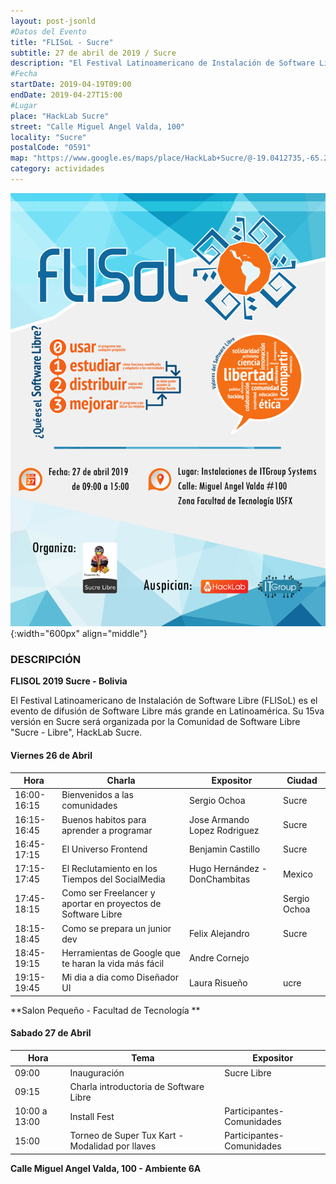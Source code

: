 ```yaml
---
layout: post-jsonld
#Datos del Evento
title: "FLISoL - Sucre"
subtitle: 27 de abril de 2019 / Sucre
description: "El Festival Latinoamericano de Instalación de Software Libre (FLISoL) es el evento de difusión de Software Libre más grande en Latinoamérica"
#Fecha
startDate: 2019-04-19T09:00
endDate: 2019-04-27T15:00
#Lugar
place: "HackLab Sucre"
street: "Calle Miguel Angel Valda, 100"
locality: "Sucre"
postalCode: "0591"
map: "https://www.google.es/maps/place/HackLab+Sucre/@-19.0412735,-65.2591987,738m/data=!3m1!1e3!4m12!1m6!3m5!1s0x93fbcf1b0f977ddd:0x5883d248ad7ce480!2sHackLab+Sucre!8m2!3d-19.0412735!4d-65.25701!3m4!1s0x93fbcf1b0f977ddd:0x5883d248ad7ce480!8m2!3d-19.0412735!4d-65.25701"
category: actividades
---
```

![FLISoL Sucre (2019)](/recursos/cursos/flisol-sucre-2019.png){:width="600px" align="middle"}
### DESCRIPCIÓN

**FLISOL 2019 Sucre - Bolivia**

El Festival Latinoamericano de Instalación de Software Libre (FLISoL) es el evento de difusión de Software Libre más grande en Latinoamérica. Su 15va versión en Sucre será organizada por la Comunidad de Software Libre "Sucre - Libre", HackLab Sucre.

#### Viernes 26 de Abril 

| Hora | Charla | Expositor | Ciudad |
| ---- | ---- | ---- | ---- |
|16:00-16:15 | Bienvenidos a las comunidades |Sergio Ochoa | Sucre |
|16:15-16:45 | Buenos habitos para aprender a programar | Jose Armando Lopez Rodriguez | Sucre |
|16:45-17:15 |El Universo Frontend|Benjamin Castillo|Sucre|
|17:15-17:45 |El Reclutamiento en los Tiempos del SocialMedia|Hugo Hernández - DonChambitas|Mexico|
|17:45-18:15 |Como ser Freelancer y aportar en proyectos de Software Libre||Sergio Ochoa|Sucre|
|18:15-18:45 |Como se prepara un junior dev|Felix Alejandro |Sucre|
|18:45-19:15 |Herramientas de Google que te haran la vida más fácil|Andre Cornejo||Sucre|
|19:15-19:45 |Mi dia a dia como Diseñador UI|Laura Risueño|ucre|

**Salon Pequeño - Facultad de Tecnología **

#### Sabado 27 de Abril 

| Hora | Tema | Expositor |
| ---- | ---- | ---- |
|09:00 |Inauguración|Sucre Libre|
|09:15|Charla introductoria de Software Libre||Sucre Libre|
|10:00 a 13:00|Install Fest |Participantes- Comunidades|
|15:00|Torneo de Super Tux Kart - Modalidad por llaves|Participantes- Comunidades|

**Calle Miguel Angel Valda, 100 - Ambiente 6A**
